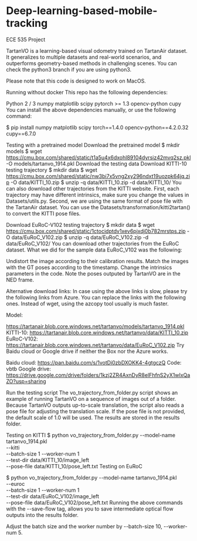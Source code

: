 # Deep-learning-based-mobile-tracking
ECE 535 Project


TartanVO is a learning-based visual odometry trained on TartanAir dataset. It generalizes to multiple datasets and real-world scenarios, and outperforms geometry-based methods in challenging scenes. You can check the python3 branch if you are using python3.

Please note that this code is designed to work on MacOS.


Running without docker
This repo has the following dependencies:

Python 2 / 3
numpy
matplotlib
scipy
pytorch >= 1.3
opencv-python
cupy
You can install the above dependencies manually, or use the following command:

$ pip install numpy matplotlib scipy torch==1.4.0 opencv-python==4.2.0.32 cupy==6.7.0



Testing with a pretrained model
Download the pretrained model
$ mkdir models
$ wget https://cmu.box.com/shared/static/t1a5u4x6dxohl89104dyrsiz42mvq2sz.pkl -O models/tartanvo_1914.pkl
Download the testing data
Download KITTI-10 testing trajectory
$ mkdir data
$ wget https://cmu.box.com/shared/static/nw3bi7x5vng2xy296ndxt19uozpk64jq.zip -O data/KITTI_10.zip
$ unzip -q data/KITTI_10.zip -d data/KITTI_10/
You can also download other trajectories from the KITTI website. First, each trajectory may have different intrinsics, make sure you change the values in Datasets/utils.py. Second, we are using the same format of pose file with the TartanAir dataset. You can use the Datasets/transformation/kitti2tartan() to convert the KITTI pose files.

Download EuRoC-V102 testing trajectory
$ mkdir data
$ wget https://cmu.box.com/shared/static/1ctocidptdv1xev6pjxdj0b782mrstps.zip -O data/EuRoC_V102.zip
$ unzip -q data/EuRoC_V102.zip -d data/EuRoC_V102/
You can download other trajectories from the EuRoC dataset. What we did for the sample data EuRoC_V102 was the following:

Undistort the image according to their calibration results.
Match the images with the GT poses according to the timestamp.
Change the intrinsics parameters in the code.
Note the poses outputed by TartanVO are in the NED frame.

Alternative download links:
In case using the above links is slow, please try the following links from Azure. You can replace the links with the following ones. Instead of wget, using the azcopy tool usually is much faster.

Model:

 https://tartanair.blob.core.windows.net/tartanvo/models/tartanvo_1914.pkl
KITTI-10: https://tartanair.blob.core.windows.net/tartanvo/data/KITTI_10.zip
EuRoC-V102: https://tartanair.blob.core.windows.net/tartanvo/data/EuRoC_V102.zip
Try Baidu cloud or Google drive if neither the Box nor the Azure works.

Baidu cloud: https://pan.baidu.com/s/1votDi0zbDXOKK4-4gtgczQ Code: vbtb
Google drive: https://drive.google.com/drive/folders/1kzj2ZR4AxnDyR8elFhfnS2yX1wIxQaZO?usp=sharing


Run the testing script
The vo_trajectory_from_folder.py script shows an example of running TartanVO on a sequence of images out of a folder. Because TartanVO outputs up-to-scale translation, the script also reads a pose file for adjusting the translation scale. If the pose file is not provided, the default scale of 1.0 will be used. The results are stored in the results folder.

Testing on KITTI
$ python vo_trajectory_from_folder.py  --model-name tartanvo_1914.pkl \
                                       --kitti \
                                       --batch-size 1 --worker-num 1 \
                                       --test-dir data/KITTI_10/image_left \
                                       --pose-file data/KITTI_10/pose_left.txt 
Testing on EuRoC

$ python vo_trajectory_from_folder.py  --model-name tartanvo_1914.pkl \
                                       --euroc \
                                       --batch-size 1 --worker-num 1 \
                                       --test-dir data/EuRoC_V102/image_left \
                                       --pose-file data/EuRoC_V102/pose_left.txt
Running the above commands with the --save-flow tag, allows you to save intermediate optical flow outputs into the results folder.

Adjust the batch size and the worker number by --batch-size 10, --worker-num 5.
